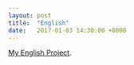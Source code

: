 ```yaml
---
layout: post
title:  "English"
date:   2017-01-03 14:30:00 +0000
---
```

<html>
  <body>
  <p><a href="PROJECT.doc" target=_blank>My English Project</a>.</p>
  </body>
<html>
